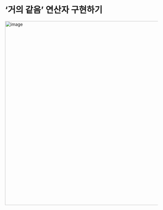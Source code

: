 # ‘거의 같음’ 연산자 구현하기
<img width="607" alt="image" src="https://github.com/Pseudo-Lab/CPython-Guide/assets/48075848/9847c0c2-ee78-4d97-834f-740fedb06996">